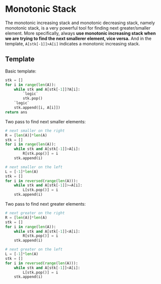 # Monotonic Stack

The monotonic increasing stack and monotonic decreasing stack, namely monotonic stack, is a very powerful tool for finding next greater/smaller element.
More specifically, always **use monotonic increasing stack when we are trying to find the next smallerer element, vice versa.**
And in the template, `A[stk[-1]]>A[i]` indicates a monotonic increasing stack.

## Template

Basic template:

``` py
stk = []
for i in range(len(A)):
    while stk and A[stk[-1]]?A[i]:
        `logic`
        stk.pop()
    `logic`
    stk.append([i, A[i]])
return ans
```

Two pass to find next smaller elements:

``` py
# next smaller on the right
R = [len(A)]*len(A)
stk = []
for i in range(len(A)):
    while stk and A[stk[-1]]>A[i]:
        R[stk.pop()] = i
    stk.append(i)

# next smaller on the left
L = [-1]*len(A)
stk = []
for i in reversed(range(len(A))):
    while stk and A[stk[-1]]>=A[i]:
        L[stk.pop()] = i
    stk.append(i)
```

Two pass to find next greater elements:

``` py
# next greater on the right
R = [len(A)]*len(A)
stk = []
for i in range(len(A)):
    while stk and A[stk[-1]]<A[i]:
        R[stk.pop()] = i
    stk.append(i)

# next greater on the left
L = [-1]*len(A)
stk = []
for i in reversed(range(len(A))):
    while stk and A[stk[-1]]<A[i]:
        L[stk.pop()] = i
    stk.append(i)
```
